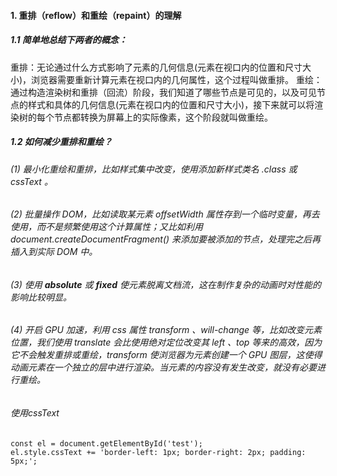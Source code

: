 #### 1. 重排（reflow）和重绘（repaint）的理解
##### 1.1 简单地总结下两者的概念：

重排：无论通过什么方式影响了元素的几何信息(元素在视口内的位置和尺寸大小)，浏览器需要重新计算元素在视口内的几何属性，这个过程叫做重排。
重绘：通过构造渲染树和重排（回流）阶段，我们知道了哪些节点是可见的，以及可见节点的样式和具体的几何信息(元素在视口内的位置和尺寸大小)，接下来就可以将渲染树的每个节点都转换为屏幕上的实际像素，这个阶段就叫做重绘。

##### 1.2 如何减少重排和重绘？

###### (1) 最小化重绘和重排，比如样式集中改变，使用添加新样式类名 .class 或 cssText 。
###### (2)  批量操作 DOM，比如读取某元素 offsetWidth 属性存到一个临时变量，再去使用，而不是频繁使用这个计算属性；又比如利用 document.createDocumentFragment() 来添加要被添加的节点，处理完之后再插入到实际 DOM 中。
###### (3)  使用 **absolute** 或 **fixed** 使元素脱离文档流，这在制作复杂的动画时对性能的影响比较明显。
###### (4)  开启 GPU 加速，利用 css 属性 transform 、will-change 等，比如改变元素位置，我们使用 translate 会比使用绝对定位改变其 left 、top 等来的高效，因为它不会触发重排或重绘，transform 使浏览器为元素创建⼀个 GPU 图层，这使得动画元素在一个独立的层中进行渲染。当元素的内容没有发生改变，就没有必要进行重绘。

###### 使用cssText
```
const el = document.getElementById('test');
el.style.cssText += 'border-left: 1px; border-right: 2px; padding: 5px;';
```